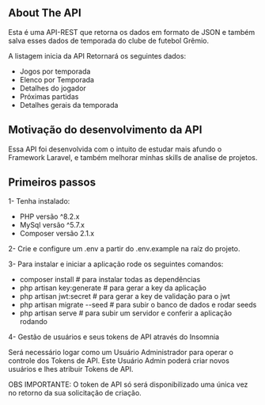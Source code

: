 ## About The API

Esta é uma API-REST que retorna os dados em formato de JSON e também salva esses dados de temporada do clube de futebol Grêmio. 

A listagem inicia da API Retornará os seguintes dados: 

- Jogos por temporada
- Elenco por Temporada
- Detalhes do jogador
- Próximas partidas
- Detalhes gerais da temporada

## Motivação do desenvolvimento da API

Essa API foi desenvolvida com o intuito de estudar mais afundo o Framework Laravel, e também melhorar minhas skills de analise de projetos.

## Primeiros passos

1- Tenha instalado:

- PHP versão ^8.2.x
- MySql versão ^5.7.x
- Composer versão 2.1.x

2- Crie e configure um .env a partir do .env.example na raíz do projeto.

3- Para instalar e iniciar a aplicação rode os seguintes comandos:

- composer install # para instalar todas as dependências
- php artisan key:generate # para gerar a key da aplicação
- php artisan jwt:secret # para gerar a key de validação para o jwt
- php artisan migrate --seed # para subir o banco de dados e rodar seeds
- php artisan serve # para subir um servidor e conferir a aplicação rodando

4- Gestão de usuários e seus tokens de API através do Insomnia

Será necessário logar como um Usuário Administrador para operar o controle dos Tokens de API.
	Este Usuário Admin poderá criar novos usuários e lhes atribuir Tokens de API.

OBS IMPORTANTE: O token de API só será disponibilizado uma única vez no retorno da sua solicitação de criação.
